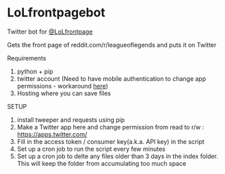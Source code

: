 LoLfrontpagebot
===============

Twitter bot for [@LoLfrontpage](http://twitter.com/lolfrontpage)

Gets the front page of reddit.com/r/leagueoflegends and puts it on Twitter

Requirements
1. python + pip
2. twitter account (Need to have mobile authentication to change app permissions - workaround [here](http://blog.j2.io/changing-twitter-app-permissions-without-keeping-mobile-connected/))
3. Hosting where you can save files

SETUP
1. install tweeper and requests using pip
2. Make a Twitter app here and change permission from read to r/w : https://apps.twitter.com/
3. Fill in the access token / consumer key(a.k.a. API key) in the script
4. Set up a cron job to run the script every few minutes
5. Set up a cron job to delte any files older than 3 days in the index folder. This will keep the folder from accumulating too much space
